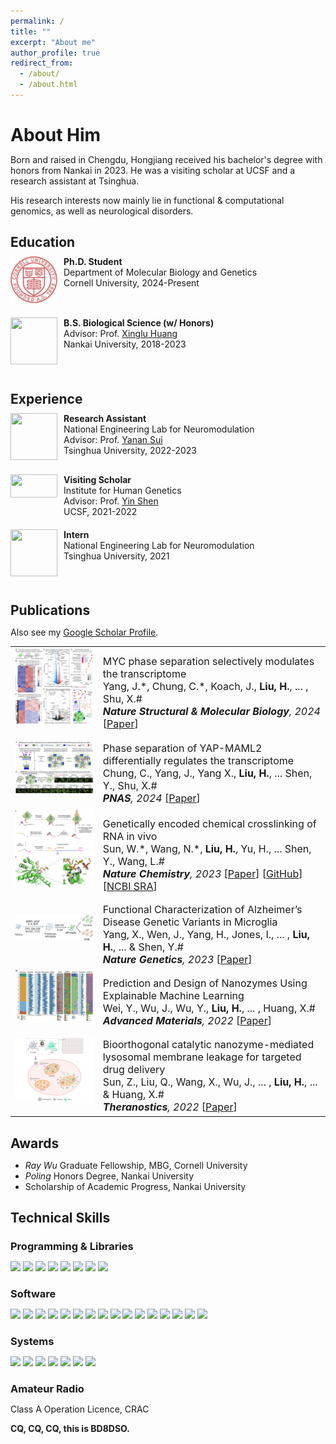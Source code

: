 ```yaml
---
permalink: /
title: ""
excerpt: "About me"
author_profile: true
redirect_from: 
  - /about/
  - /about.html
---
```



About Him
======
Born and raised in Chengdu, Hongjiang received his bachelor's degree with honors from Nankai in 2023. He was a visiting scholar at UCSF and a research assistant at Tsinghua.

His research interests now mainly lie in functional & computational genomics, as well as neurological disorders.

Education
------
<meta http-equiv="Content-Type" content="text/html;charset=utf-8">
<style type="text/css">
*{padding:0;margin:0;}
.media{width:100%;margin:0 auto;border:0 solid #ccc;padding:10px 0;}
.media:after{clear:both;display:block;width:0;height:0;content:""}
.pull-left{float:left;border:0 solid #ccc}
.pull-left img{width:75px;}
.media-body{width:70%;float:left;margin-left:10px;}
</style>

<div class="media">
    <span class="pull-left"><img src="images/cornell.svg" width="75px" height="75px"/></span>
    <div class="media-body">
        <div><span style="font-weight: bold">Ph.D. Student</span></div>
        <div>Department of Molecular Biology and Genetics</div>
        <div>Cornell University, 2024-Present</div>
    </div>
</div>

<div class="media">
    <span class="pull-left"><img src="images/nku.png" width="75px" height="75px"/></span>
    <div class="media-body">
        <div><span style="font-weight: bold">B.S. Biological Science (w/ Honors)</span></div>
        <div>Advisor: Prof. <a href="https://huanglab.cc" target="_blank">Xinglu Huang</a></div>
        <div>Nankai University, 2018-2023</div>
    </div>
</div>

Experience
------

<div class="media">
    <span class="pull-left"><img src="images/thu.png" width="75px" height="75px"/></span>
    <div class="media-body">
        <div><span style="font-weight: bold">Research Assistant</span></div>
        <div>National Engineering Lab for Neuromodulation</div>
        <div>Advisor: Prof. <a href="https://yanansui.com" target="_blank">Yanan Sui</a></div>
        <div>Tsinghua University, 2022-2023</div>
    </div>
</div>

<div class="media">
    <span class="pull-left"><img src="images/ucsf.png" width="75px" height="37.5px"/></span>
    <div class="media-body">
        <div><span style="font-weight: bold">Visiting Scholar</span></div>
        <div>Institute for Human Genetics</div>
        <div>Advisor: Prof. <a href="https://shenlab.ucsf.edu" target="_blank">Yin Shen</a></div>
        <div>UCSF, 2021-2022</div>
    </div>
</div>

<div class="media">
    <span class="pull-left"><img src="images/thu.png" width="75px" height="75px"/></span>
    <div class="media-body">
        <div><span style="font-weight: bold">Intern</span></div>
        <div>National Engineering Lab for Neuromodulation</div>
        <div>Tsinghua University, 2021</div>
    </div>
</div>

Publications
------
<style>
.pub_title{font-size:16px;}
.pub_author{font-size:16px;}
.pub_journal{font-size:16px;}
.subtitle{ 
    font-size:16px;           
    width: 100%;  
    height: 40px; 
    text-align:center     
} 
</style>

Also see my [Google Scholar Profile](https://scholar.google.com/citations?user=GFkNo_IAAAAJ&hl=en).

<table>

<tr>
<td><img class="proj_thumb" src="images/publications/bioRxiv2022.png" width="350px" alt=""/>&nbsp;</td>
<td><div class="pub_title"> MYC phase separation selectively modulates the transcriptome </div>
<div class="pub_author"> Yang, J.*, Chung, C.*, Koach, J., <b>Liu, H.</b>, ... , Shu, X.# </div>
<div class="pub_journal"><i><b>Nature Structural & Molecular Biology</b>, 2024</i> [<a href="https://doi.org/10.1038/s41594-024-01322-6">Paper</a>]</div>
</td>
</tr>

<tr>
<td><img class="proj_thumb" src="images/publications/PNAS2024.png" width="350px" alt=""/>&nbsp;</td>
<td><div class="pub_title"> Phase separation of YAP-MAML2 differentially regulates the transcriptome </div>
<div class="pub_author"> Chung, C., Yang, J., Yang X., <b>Liu, H.</b>, ... Shen, Y., Shu, X.#</div>
<div class="pub_journal"><i><b>PNAS</b>, 2024</i> [<a href="https://doi.org/10.1073/pnas.2310430121">Paper</a>]</div>
</td>
</tr>

<tr>
<td><img class="proj_thumb" src="images/publications/NChem2023.png" width="350px" alt=""/>&nbsp;</td>
<td><div class="pub_title"> Genetically encoded chemical crosslinking of RNA in vivo </div>
<div class="pub_author"> Sun, W.*, Wang, N.*, <b>Liu, H.</b>, Yu, H., ... Shen, Y., Wang, L.#</div>
<div class="pub_journal"><i><b>Nature Chemistry</b>, 2023</i> [<a href="https://doi.org/10.1038/s41557-022-01038-4">Paper</a>] [<a href="https://github.com/Shall-We-Dance/GRIP-seq">GitHub</a>] [<a href="https://www.ncbi.nlm.nih.gov/bioproject/PRJNA797913">NCBI SRA</a>]</div>
</td>
</tr>

<tr>
<td><img class="proj_thumb" src="images/publications/NG2023.png" width="350px" alt=""/>&nbsp;</td>
<td><div class="pub_title"> Functional Characterization of Alzheimer’s Disease Genetic Variants in Microglia </div>
<div class="pub_author"> Yang, X., Wen, J., Yang, H., Jones, I., ... , <b>Liu, H.</b>, ... & Shen, Y.# </div>
<div class="pub_journal"><i><b>Nature Genetics</b>, 2023</i> [<a href="https://doi.org/10.1038/s41588-023-01506-8">Paper</a>]</div>
</td>
</tr>

<tr>
<td><img class="proj_thumb" src="images/publications/adma2022.png" width="350px" alt=""/>&nbsp;</td>
<td><div class="pub_title"> Prediction and Design of Nanozymes Using Explainable Machine Learning </div>
<div class="pub_author"> Wei, Y., Wu, J., Wu, Y., <b>Liu, H.</b>, ... , Huang, X.# </div>
<div class="pub_journal"><i><b>Advanced Materials</b>, 2022</i> [<a href="https://doi.org/10.1002/adma.202201736">Paper</a>]</div>
</td>
</tr>

<tr>
<td><img class="proj_thumb" src="images/publications/thno2022.png" width="350px" alt=""/>&nbsp;</td>
<td><div class="pub_title"> Bioorthogonal catalytic nanozyme-mediated lysosomal membrane leakage for targeted drug delivery </div>
<div class="pub_author"> Sun, Z., Liu, Q., Wang, X., Wu, J., ... , <b>Liu, H.</b>, ... & Huang, X.# </div>
<div class="pub_journal"><i><b>Theranostics</b>, 2022</i> [<a href="https://doi.org/10.7150/thno.66325">Paper</a>]</div>
</td>
</tr>

</table>

Awards
------

 * *Ray Wu* Graduate Fellowship, MBG, Cornell University 
 * *Poling* Honors Degree, Nankai University
 * Scholarship of Academic Progress, Nankai University

Technical Skills
------

### Programming & Libraries

[![](https://img.shields.io/badge/R-276DC3?style=for-the-badge&logo=r&logoColor=white)]()
[![](https://img.shields.io/badge/Python-3776AB?style=for-the-badge&logo=python&logoColor=white)]()
[![](https://img.shields.io/badge/Shell-4EAA25?style=for-the-badge&logo=gnu-bash&logoColor=white)]()
[![](https://img.shields.io/badge/HTML-E34F26?style=for-the-badge&logo=html5&logoColor=white)]()
[![](https://img.shields.io/badge/CSS-1572B6?style=for-the-badge&logo=css3&logoColor=white)]()
[![](https://img.shields.io/badge/Markdown-000000?style=for-the-badge&logo=markdown&logoColor=white)]()
[![](https://img.shields.io/badge/LaTeX-008080?style=for-the-badge&logo=latex&logoColor=white)]()
[![](https://img.shields.io/badge/Flask-ffffff?style=for-the-badge&logo=flask&logoColor=black)]()

### Software

[![](https://img.shields.io/badge/NGINX-009639?style=for-the-badge&logo=nginx&logoColor=white)]()
[![](https://img.shields.io/badge/Docker-2CA5E0?style=for-the-badge&logo=docker&logoColor=white)]()
[![](https://img.shields.io/badge/Conda-342B029?&style=for-the-badge&logo=anaconda&logoColor=white)]()
[![](https://img.shields.io/badge/VS%20Code-0078D4?style=for-the-badge&logo=visual%20studio%20code&logoColor=white)]()
[![](https://img.shields.io/badge/RStudio-75AADB?style=for-the-badge&logo=rstudio&logoColor=white)]()
[![](https://img.shields.io/badge/AI-FF9A00?&style=for-the-badge&logo=Adobe%20Illustrator&logoColor=white)]()
[![](https://img.shields.io/badge/Cloudflare-F38020?&style=for-the-badge&logo=Cloudflare&logoColor=white)]()
[![](https://img.shields.io/badge/Overleaf-47A141?&style=for-the-badge&logo=Overleaf&logoColor=white)]()
[![](https://img.shields.io/badge/ImageJ-00D8E0?&style=for-the-badge&logo=imagej&logoColor=white)]()
[![](https://img.shields.io/badge/SnapGene-5DB1D9?&style=for-the-badge&logoColor=white)]()
[![](https://img.shields.io/badge/Benchling-020DAE?&style=for-the-badge&logoColor=white)]()
[![](https://img.shields.io/badge/Zotero-CC2936?&style=for-the-badge&logo=zotero&logoColor=white)]()
[![](https://img.shields.io/badge/iterm2-000000?&style=for-the-badge&logo=iterm2&logoColor=white)]()
[![](https://img.shields.io/badge/Netdata-4CA851?&style=for-the-badge&logoColor=white)]()
[![](https://img.shields.io/badge/Jellyfin-00A4DC?&style=for-the-badge&logo=Jellyfin&logoColor=white)]()
[![](https://img.shields.io/badge/BioRender-3C6FB2?&style=for-the-badge&logoColor=white)]()

### Systems

[![](https://img.shields.io/badge/Ubuntu-E95420?style=for-the-badge&logo=ubuntu&logoColor=white)]()
[![](https://img.shields.io/badge/mac%20os-000000?style=for-the-badge&logo=apple&logoColor=white)]()
[![](https://img.shields.io/badge/Windows-0067B8?style=for-the-badge&logo=windows%2011&logoColor=white)]()
[![](https://img.shields.io/badge/Truenas-0095D5?style=for-the-badge&logo=truenas&logoColor=white)]()
[![](https://img.shields.io/badge/Unraid-F15A2C?style=for-the-badge&logo=unraid&logoColor=white)]()
[![](https://img.shields.io/badge/Synology-000000?style=for-the-badge&logo=synology&logoColor=white)]()
[![](https://img.shields.io/badge/OpenWrt-00B5E2?style=for-the-badge&logo=OpenWrt&logoColor=white)]()

### Amateur Radio

Class A Operation Licence, CRAC

**CQ, CQ, CQ, this is BD8DSO.**

<div style="text-align:center">
<script type="text/javascript" src="//rf.revolvermaps.com/0/0/8.js?i=5sgot2dxrbg&amp;m=0c&amp;c=ff0000&amp;cr1=ffffff&amp;f=calibri&amp;l=49&amp;s=200&amp;cw=ffffff&amp;cb=000000" async="async"></script>
</div>
